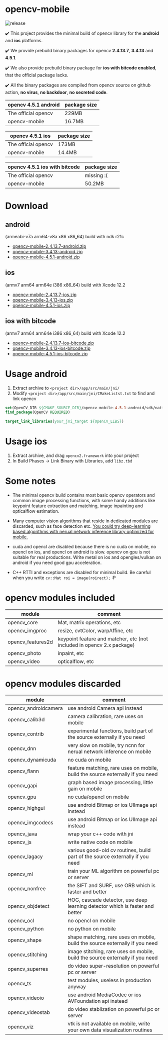 # opencv-mobile

![release](https://github.com/nihui/opencv-mobile/workflows/release/badge.svg)

✔️ This project provides the minimal build of opencv library for the **android** and **ios** platforms.

✔️ We provide prebuild binary packages for opencv **2.4.13.7**, **3.4.13** and **4.5.1**.

✔️ We also provide prebuild binary package for **ios with bitcode enabled**, that the official package lacks.

✔️ All the binary packages are compiled from opencv source on github action, **no virus**, **no backdoor**, **no secreted code**.

|opencv 4.5.1 android|package size|
|---|---|
|The official opencv|229MB|
|opencv-mobile|16.7MB|

|opencv 4.5.1 ios|package size|
|---|---|
|The official opencv|173MB|
|opencv-mobile|14.4MB|

|opencv 4.5.1 ios with bitcode|package size|
|---|---|
|The official opencv|missing :(|
|opencv-mobile|50.2MB|

# Download

## android

(armeabi-v7a arm64-v8a x86 x86_64) build with ndk r21c

* [opencv-mobile-2.4.13.7-android.zip](https://github.com/nihui/opencv-mobile/releases/download/v1/opencv-mobile-2.4.13.7-android.zip)
* [opencv-mobile-3.4.13-android.zip](https://github.com/nihui/opencv-mobile/releases/download/v1/opencv-mobile-3.4.13-android.zip)
* [opencv-mobile-4.5.1-android.zip](https://github.com/nihui/opencv-mobile/releases/download/v1/opencv-mobile-4.5.1-android.zip)

## ios

(armv7 arm64 arm64e i386 x86_64) build with Xcode 12.2

* [opencv-mobile-2.4.13.7-ios.zip](https://github.com/nihui/opencv-mobile/releases/download/v1/opencv-mobile-2.4.13.7-ios.zip)
* [opencv-mobile-3.4.13-ios.zip](https://github.com/nihui/opencv-mobile/releases/download/v1/opencv-mobile-3.4.13-ios.zip)
* [opencv-mobile-4.5.1-ios.zip](https://github.com/nihui/opencv-mobile/releases/download/v1/opencv-mobile-4.5.1-ios.zip)

## ios with bitcode

(armv7 arm64 arm64e i386 x86_64) build with Xcode 12.2

* [opencv-mobile-2.4.13.7-ios-bitcode.zip](https://github.com/nihui/opencv-mobile/releases/download/v1/opencv-mobile-2.4.13.7-ios-bitcode.zip)
* [opencv-mobile-3.4.13-ios-bitcode.zip](https://github.com/nihui/opencv-mobile/releases/download/v1/opencv-mobile-3.4.13-ios-bitcode.zip)
* [opencv-mobile-4.5.1-ios-bitcode.zip](https://github.com/nihui/opencv-mobile/releases/download/v1/opencv-mobile-4.5.1-ios-bitcode.zip)

# Usage android

1. Extract archive to ```<project dir>/app/src/main/jni/```
2. Modify ```<project dir>/app/src/main/jni/CMakeListst.txt``` to find and link opencv

```cmake
set(OpenCV_DIR ${CMAKE_SOURCE_DIR}/opencv-mobile-4.5.1-android/sdk/native/jni)
find_package(OpenCV REQUIRED)

target_link_libraries(your_jni_target ${OpenCV_LIBS})
```

# Usage ios

1. Extract archive, and drag ```opencv2.framework``` into your project
2. In Build Phases -> Link Binary with Libraries, add ```libz.tbd```

# Some notes

* The minimal opencv build contains most basic opencv operators and common image processing functions, with some handy additions like keypoint feature extraction and matching, image inpainting and opticalflow estimation.

* Many computer vision algorithms that reside in dedicated modules are discarded, such as face detection etc. [You could try deep-learning based algorithms with nerual network inference library optimized for mobile.](https://github.com/Tencent/ncnn)

* cuda and opencl are disabled because there is no cuda on mobile, no opencl on ios, and opencl on android is slow. opencv on gpu is not suitable for real productions. Write metal on ios and opengles/vulkan on android if you need good gpu acceleration.

* C++ RTTI and exceptions are disabled for minimal build. Be careful when you write ```cv::Mat roi = image(roirect);```  :P

# opencv modules included

|module|comment|
|---|---|
|opencv_core|Mat, matrix operations, etc|
|opencv_imgproc|resize, cvtColor, warpAffine, etc|
|opencv_features2d|keypoint feature and matcher, etc (not included in opencv 2.x package)|
|opencv_photo|inpaint, etc|
|opencv_video|opticalflow, etc|

# opencv modules discarded

|module|comment|
|---|---|
|opencv_androidcamera|use android Camera api instead|
|opencv_calib3d|camera calibration, rare uses on mobile|
|opencv_contrib|experimental functions, build part of the source externally if you need|
|opencv_dnn|very slow on mobile, try ncnn for nerual network inference on mobile|
|opencv_dynamicuda|no cuda on mobile|
|opencv_flann|feature matching, rare uses on mobile, build the source externally if you need|
|opencv_gapi|graph based image processing, little gain on mobile|
|opencv_gpu|no cuda/opencl on mobile|
|opencv_highgui|use android Bitmap or ios UIImage api instead|
|opencv_imgcodecs|use android Bitmap or ios UIImage api instead|
|opencv_java|wrap your c++ code with jni|
|opencv_js|write native code on mobile|
|opencv_lagacy|various good-old cv routines, build part of the source externally if you need|
|opencv_ml|train your ML algorithm on powerful pc or server|
|opencv_nonfree|the SIFT and SURF, use ORB which is faster and better|
|opencv_objdetect|HOG, cascade detector, use deep learning detector which is faster and better|
|opencv_ocl|no opencl on mobile|
|opencv_python|no python on mobile|
|opencv_shape|shape matching, rare uses on mobile, build the source externally if you need|
|opencv_stitching|image stitching, rare uses on mobile, build the source externally if you need|
|opencv_superres|do video super-resolution on powerful pc or server|
|opencv_ts|test modules, useless in production anyway|
|opencv_videoio|use android MediaCodec or ios AVFoundation api instead|
|opencv_videostab|do video stablization on powerful pc or server|
|opencv_viz|vtk is not available on mobile, write your own data visualization routines|


